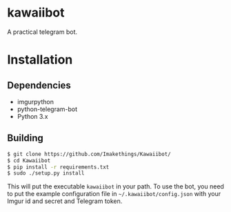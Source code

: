 # kawaiibot
A practical telegram bot.

# Installation
## Dependencies
- imgurpython
- python-telegram-bot
- Python 3.x

## Building
```bash
$ git clone https://github.com/Imakethings/Kawaiibot/
$ cd Kawaiibot
$ pip install -r requirements.txt
$ sudo ./setup.py install
```

This will put the executable `kawaiibot` in your path. To use the bot, you need
to put the example configuration file in `~/.kawaiibot/config.json` with your Imgur
id and secret and Telegram token.
